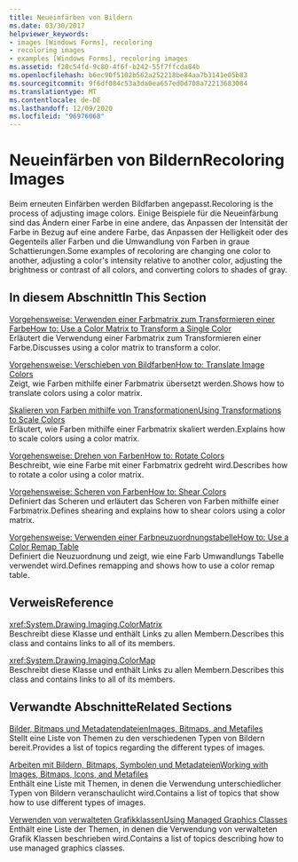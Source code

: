 ```yaml
---
title: Neueinfärben von Bildern
ms.date: 03/30/2017
helpviewer_keywords:
- images [Windows Forms], recoloring
- recoloring images
- examples [Windows Forms], recoloring images
ms.assetid: f28c54fd-9c80-4f6f-b242-55f7ffcda84b
ms.openlocfilehash: b6ec90f5102b562a252218be84aa7b3141e05b83
ms.sourcegitcommit: 9f6df084c53a3da0ea657ed0d708a72213683084
ms.translationtype: MT
ms.contentlocale: de-DE
ms.lasthandoff: 12/09/2020
ms.locfileid: "96976068"
---
```

# <a name="recoloring-images"></a><span data-ttu-id="12006-102">Neueinfärben von Bildern</span><span class="sxs-lookup"><span data-stu-id="12006-102">Recoloring Images</span></span>
<span data-ttu-id="12006-103">Beim erneuten Einfärben werden Bildfarben angepasst.</span><span class="sxs-lookup"><span data-stu-id="12006-103">Recoloring is the process of adjusting image colors.</span></span> <span data-ttu-id="12006-104">Einige Beispiele für die Neueinfärbung sind das Ändern einer Farbe in eine andere, das Anpassen der Intensität der Farbe in Bezug auf eine andere Farbe, das Anpassen der Helligkeit oder des Gegenteils aller Farben und die Umwandlung von Farben in graue Schattierungen.</span><span class="sxs-lookup"><span data-stu-id="12006-104">Some examples of recoloring are changing one color to another, adjusting a color's intensity relative to another color, adjusting the brightness or contrast of all colors, and converting colors to shades of gray.</span></span>  
  
## <a name="in-this-section"></a><span data-ttu-id="12006-105">In diesem Abschnitt</span><span class="sxs-lookup"><span data-stu-id="12006-105">In This Section</span></span>  
 [<span data-ttu-id="12006-106">Vorgehensweise: Verwenden einer Farbmatrix zum Transformieren einer Farbe</span><span class="sxs-lookup"><span data-stu-id="12006-106">How to: Use a Color Matrix to Transform a Single Color</span></span>](how-to-use-a-color-matrix-to-transform-a-single-color.md)  
 <span data-ttu-id="12006-107">Erläutert die Verwendung einer Farbmatrix zum Transformieren einer Farbe.</span><span class="sxs-lookup"><span data-stu-id="12006-107">Discusses using a color matrix to transform a color.</span></span>  
  
 [<span data-ttu-id="12006-108">Vorgehensweise: Verschieben von Bildfarben</span><span class="sxs-lookup"><span data-stu-id="12006-108">How to: Translate Image Colors</span></span>](how-to-translate-image-colors.md)  
 <span data-ttu-id="12006-109">Zeigt, wie Farben mithilfe einer Farbmatrix übersetzt werden.</span><span class="sxs-lookup"><span data-stu-id="12006-109">Shows how to translate colors using a color matrix.</span></span>  
  
 [<span data-ttu-id="12006-110">Skalieren von Farben mithilfe von Transformationen</span><span class="sxs-lookup"><span data-stu-id="12006-110">Using Transformations to Scale Colors</span></span>](using-transformations-to-scale-colors.md)  
 <span data-ttu-id="12006-111">Erläutert, wie Farben mithilfe einer Farbmatrix skaliert werden.</span><span class="sxs-lookup"><span data-stu-id="12006-111">Explains how to scale colors using a color matrix.</span></span>  
  
 [<span data-ttu-id="12006-112">Vorgehensweise: Drehen von Farben</span><span class="sxs-lookup"><span data-stu-id="12006-112">How to: Rotate Colors</span></span>](how-to-rotate-colors.md)  
 <span data-ttu-id="12006-113">Beschreibt, wie eine Farbe mit einer Farbmatrix gedreht wird.</span><span class="sxs-lookup"><span data-stu-id="12006-113">Describes how to rotate a color using a color matrix.</span></span>  
  
 [<span data-ttu-id="12006-114">Vorgehensweise: Scheren von Farben</span><span class="sxs-lookup"><span data-stu-id="12006-114">How to: Shear Colors</span></span>](how-to-shear-colors.md)  
 <span data-ttu-id="12006-115">Definiert das Scheren und erläutert das Scheren von Farben mithilfe einer Farbmatrix.</span><span class="sxs-lookup"><span data-stu-id="12006-115">Defines shearing and explains how to shear colors using a color matrix.</span></span>  
  
 [<span data-ttu-id="12006-116">Vorgehensweise: Verwenden einer Farbneuzuordnungstabelle</span><span class="sxs-lookup"><span data-stu-id="12006-116">How to: Use a Color Remap Table</span></span>](how-to-use-a-color-remap-table.md)  
 <span data-ttu-id="12006-117">Definiert die Neuzuordnung und zeigt, wie eine Farb Umwandlungs Tabelle verwendet wird.</span><span class="sxs-lookup"><span data-stu-id="12006-117">Defines remapping and shows how to use a color remap table.</span></span>  
  
## <a name="reference"></a><span data-ttu-id="12006-118">Verweis</span><span class="sxs-lookup"><span data-stu-id="12006-118">Reference</span></span>  
 <xref:System.Drawing.Imaging.ColorMatrix>  
 <span data-ttu-id="12006-119">Beschreibt diese Klasse und enthält Links zu allen Membern.</span><span class="sxs-lookup"><span data-stu-id="12006-119">Describes this class and contains links to all of its members.</span></span>  
  
 <xref:System.Drawing.Imaging.ColorMap>  
 <span data-ttu-id="12006-120">Beschreibt diese Klasse und enthält Links zu allen Membern.</span><span class="sxs-lookup"><span data-stu-id="12006-120">Describes this class and contains links to all of its members.</span></span>  
  
## <a name="related-sections"></a><span data-ttu-id="12006-121">Verwandte Abschnitte</span><span class="sxs-lookup"><span data-stu-id="12006-121">Related Sections</span></span>  
 [<span data-ttu-id="12006-122">Bilder, Bitmaps und Metadatendateien</span><span class="sxs-lookup"><span data-stu-id="12006-122">Images, Bitmaps, and Metafiles</span></span>](images-bitmaps-and-metafiles.md)  
 <span data-ttu-id="12006-123">Stellt eine Liste von Themen zu den verschiedenen Typen von Bildern bereit.</span><span class="sxs-lookup"><span data-stu-id="12006-123">Provides a list of topics regarding the different types of images.</span></span>  
  
 [<span data-ttu-id="12006-124">Arbeiten mit Bildern, Bitmaps, Symbolen und Metadateien</span><span class="sxs-lookup"><span data-stu-id="12006-124">Working with Images, Bitmaps, Icons, and Metafiles</span></span>](working-with-images-bitmaps-icons-and-metafiles.md)  
 <span data-ttu-id="12006-125">Enthält eine Liste mit Themen, in denen die Verwendung unterschiedlicher Typen von Bildern veranschaulicht wird.</span><span class="sxs-lookup"><span data-stu-id="12006-125">Contains a list of topics that show how to use different types of images.</span></span>  
  
 [<span data-ttu-id="12006-126">Verwenden von verwalteten Grafikklassen</span><span class="sxs-lookup"><span data-stu-id="12006-126">Using Managed Graphics Classes</span></span>](using-managed-graphics-classes.md)  
 <span data-ttu-id="12006-127">Enthält eine Liste der Themen, in denen die Verwendung von verwalteten Grafik Klassen beschrieben wird.</span><span class="sxs-lookup"><span data-stu-id="12006-127">Contains a list of topics describing how to use managed graphics classes.</span></span>
